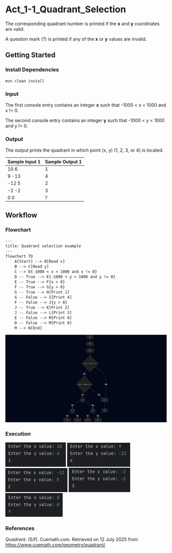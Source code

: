 # Act_1-1_Quadrant_Selection

The corresponding quadrant number is printed if the **x** and **y** coordinates are valid.

A question mark (?) is printed if any of the **x** or **y** values are invalid.

## Getting Started

### Install Dependencies
```console
mvn clean install
```

### Input

The first console entry contains an integer **x** such that -1000 < x < 1000 and x != 0.

The second console entry contains an integer **y** such that -1000 < y < 1000 and y != 0.

### Output

The output prints the quadrant in which point (x, y) (1, 2, 3, or 4) is located.

| Sample Input 1 | Sample Output 1 |
|----------------|-----------------|
| 10   6         | 1               |
| 9    -13       | 4               |
| -12  5         | 2               |
| -2   -2        | 3               |
| 0    0         | ?               |

## Workflow

### Flowchart

```
---
title: Quadrant selection example
---
flowchart TD
    A[Start] --> B[Read x]
    B --> C[Read y]
    C --> D{-1000 < x < 1000 and x != 0}
    D -- True --> E{-1000 < y < 1000 and y != 0}
    E -- True --> F{x > 0}
    F -- True --> G{y > 0}
    G -- True --> H[Print 1]
    G -- False --> I[Print 4]
    F -- False --> J{y > 0}
    J -- True --> K[Print 2]
    J -- False --> L[Print 3]
    E -- False --> M[Print 0]
    D -- False --> M[Print 0]
    M --> N[End]
```

![Mermaid Diagram](./mermaid-diagram-2025-07-12-191404.png)

### Execution

![Console Evidence 1](./evidence_1.jpg)
![Console Evidence 2](./evidence_2.jpg)
![Console Evidence 3](./evidence_3.jpg)
![Console Evidence 4](./evidence_4.jpg)
![Console Evidence 5](./evidence_5.jpg)

### References
_Quadrant_. (S/f). Cuemath.com. Retrieved on 12 July 2025 from https://www.cuemath.com/geometry/quadrant/